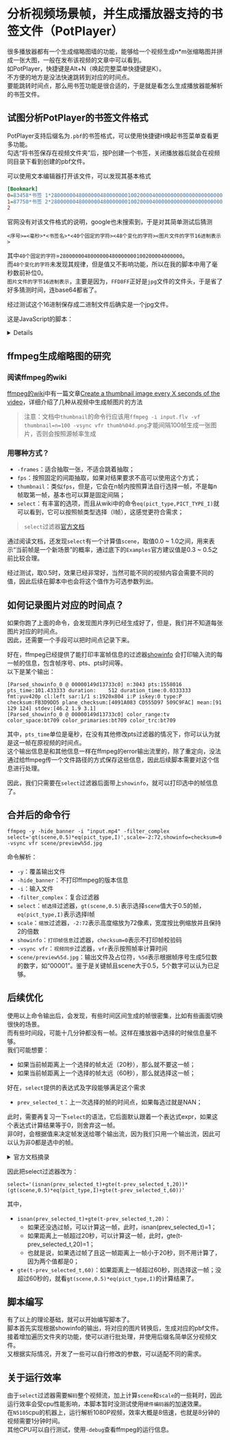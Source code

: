 # 分析视频场景帧，并生成播放器支持的书签文件（PotPlayer）

很多播放器都有一个生成缩略图墙的功能，能够给一个视频生成n*m张缩略图并拼成一张大图，一般在发布该视频的文章中可以看到。  
如PotPlayer，快捷键是Alt+N（唤起完整菜单快捷键是K）。  
不方便的地方是没法快速跳转到对应的时间点。  
要能跳转时间点，那么用书签功能是很合适的，于是就是看怎么生成播放器能解析的书签文件。

## 试图分析PotPlayer的书签文件格式

PotPlayer支持后缀名为`.pbf`的书签格式，可以使用快捷键H唤起书签菜单查看更多功能。  
勾选“将书签保存在视频文件夹”后，按P创建一个书签，关闭播放器后就会在视频同目录下看到创建的pbf文件。

可以使用文本编辑器打开该文件，可以发现其基本格式

```ini
[Bookmark]
0=83458*书签 1*2800000048000000480000000100200004000000000000000000000000000000000000000000000000083458FFD8FFE000104A46494600010.....
1=87750*书签 2*2800000048000000480000000100200004000000000000000000000000000000000000000000000000087750FFD8FFE000104A46494600010.....
2
```

官网没有对该文件格式的说明，google也未搜索到，于是对其简单测试后猜测

```
<序号>=<毫秒>*<书签名>*<40个固定的字符><48个变化的字符><图片文件的字节16进制表示>
```

其中`40个固定的字符`=`2800000048000000480000000100200004000000`。  
而`48个变化的字符`未发现其规律，但是值又不影响功能，所以在我的脚本中用了毫秒数前补位0。  
`图片文件的字节16进制表示`，主要是因为，`FFD8FF`正好是`jpg`文件的文件头，于是省了好多猜测时间，连base64都省了。

经过测试这个16进制保存成二进制文件后确实是一个jpg文件。

这是JavaScript的脚本：
<details>

```javascript
const fs = require('fs');
/**
 * 将16进制或二进制表示的字节码转成Uint8Array，如"FF02"转成[0xff, 0x02]
 * @param {String} str 
 * @param {16|2} radix 
 * @returns {Uint8Array}
 */
function str2bin(str, radix = 16) {
    if (radix != 16 && radix != 2) throw new Error('radix must be 16 or 2');
    let padNum = radix == 16 ? 2 : 8;
    if (str.length / padNum % 1 != 0) throw new Error('str length must be multiple of ' + padNum);
    bufferDecode = [];
    for (let i = 0; i < str.length; i += padNum) {
        let byte2 = str.substring(i, i + padNum);
        let b = parseInt(byte2, radix);
        bufferDecode.push(b);
    }
    return Uint8Array.from(bufferDecode);
}

/**
 * 
 * @param {String} str 
 * @param {String} filepath 
 * @returns {Promise}
 */
function hexstr2file(str, filepath) {
    let bufs = str2bin(str);
    return new Promise((resolve, reject) => {
        fs.createWriteStream(filepath).write(bufs, (err) => {
            if (err) {
                reject(err);
            } else {
                resolve();
            }
        });
    })
}

hexstr2file("FFD8FF....","path/to/file.jpg");
```
</details>

## ffmpeg生成缩略图的研究

### 阅读ffmpeg的wiki

[ffmpeg的wiki](https://trac.ffmpeg.org/wiki)中有一篇文章[Create a thumbnail image every X seconds of the video](https://trac.ffmpeg.org/wiki/Create%20a%20thumbnail%20image%20every%20X%20seconds%20of%20the%20video)，详细介绍了几种从视频中生成帧图片的方法

> 注意：文档中`thumbnail`的命令行应该用`ffmpeg -i input.flv -vf thumbnail=n=100 -vsync vfr thumb%04d.png`才能间隔100帧生成一张图片，否则会按照源帧率生成

### 用哪种方式？

- `-frames`：适合抽取一张，不适合跳着抽取；
- `fps`：按照固定的间距抽取，如果对结果要求不高可以使用这个方式；
- `thumbnail`：类似`fps`，但是，它会在n帧内按照算法自行选择一帧，不是每n帧取第一帧，基本也可以算是固定间隔；
- `select`：有丰富的选项，而且从wiki中的命令`eq(pict_type,PICT_TYPE_I)`就可以看到，它可以按照帧类型选择（I帧），这感觉更符合需求；

> `select`过滤器[官方文档](https://ffmpeg.org/ffmpeg-filters.html#select_002c-aselect)

通过阅读文档，还发现`select`有一个计算值`scene`，取值0.0 ~ 1.0之间，用来表示“当前帧是一个新场景”的概率，通过底下的`Examples`官方建议值是0.3 ~ 0.5之前比较合理。

经过测试，取0.5时，效果已经非常好，当然可能不同的视频内容会需要不同的值，因此后续在脚本中也会将这个值作为可选参数列出。

## 如何记录图片对应的时间点？

如果你跑了上面的命令，会发现图片序列已经生成好了，但是，我们并不知道每张图片对应的时间点。  
因此，还需要一个手段可以把时间点记录下来。

好在，ffmpeg已经提供了能打印丰富帧信息的过滤器[showinfo](https://ffmpeg.org/ffmpeg-filters.html#showinfo)
会打印输入流的每一帧的信息，包含帧序号、pts、pts时间等。  
以下是某个输出：
```
[Parsed_showinfo_0 @ 00000149d13733c0] n:3043 pts:1558016 pts_time:101.433333 duration:    512 duration_time:0.0333333 fmt:yuv420p cl:left sar:1/1 s:1920x804 i:P iskey:0 type:P checksum:FB3D9DD5 plane_checksum:[4091A083 CD555D97 509C9FAC] mean:[91 129 124] stdev:[46.2 1.9 3.1]
[Parsed_showinfo_0 @ 00000149d13733c0] color_range:tv color_space:bt709 color_primaries:bt709 color_trc:bt709
```

其中，`pts_time`单位是毫秒，在没有其他修改pts过滤器的情况下，你可以认为就是这一帧在原视频的时间点。  
这个输出信息是和其他信息一样在ffmpeg的error输出流里的，除了重定向，没法通过给ffmpeg传一个文件路径的方式保存这些信息，因此后续脚本需要对这个信息进行处理。

因此，我们只需要在`select`过滤器后面带上`showinfo`，就可以打印选中的帧信息了。

## 合并后的命令行

```
ffmpeg -y -hide_banner -i "input.mp4" -filter_complex select='gt(scene,0.5)*eq(pict_type,I)',scale=-2:72,showinfo=checksum=0 -vsync vfr scene/preview%5d.jpg
```

命令解析：

- `-y`：覆盖输出文件
- `-hide_banner`：不打印ffmpeg的版本信息
- `-i`：输入文件
- `-filter_complex`：复合过滤器
- `select`：`帧选择`过滤器，`gt(scene,0.5)`表示选择`scene`值大于0.5的帧，`eq(pict_type,I)`表示选择I帧
- `scale`：`缩放`过滤器，`-2:72`表示高度缩放为72像素，宽度按比例缩放并且保持2的倍数
- `showinfo`：`打印帧信息`过滤器，`checksum=0`表示不打印帧校验码
- `-vsync vfr`：`视频同步`过滤器，`vfr`表示按照帧率计算时间
- `scene/preview%5d.jpg`：输出文件及占位符，`%5d`表示根据帧序号生成5位数的数字，如“00001”。鉴于是关键帧且scene大于0.5，5个数字可以认为已足够。


## 后续优化

使用以上命令输出后，会发现，有些时间区间生成的帧很密集，比如有些画面切换很快的场景。  
而有些时间段，可能十几分钟都没有一帧。这样在播放器中选择的时候信息量不够。  
我们可能想要：

- 如果当前帧距离上一个选择的帧太近（20秒），那么就不要这一帧；
- 如果当前帧距离上一个选择的帧太远（60秒），那么就选择这一帧；

好在，`select`提供的表达式及字段能够满足这个需求

- `prev_selected_t`：上一次选择的帧的时间点，如果每选过就是NAN；
  
此时，需要再复习一下`select`的语法，它后面默认跟着一个表达式expr，如果这个表达式计算结果等于0，则舍弃这一帧。  
非0时，会根据值来决定帧发送给哪个输出流，因为我们只用一个输出流，因此可以认为非0都是选中的帧。

<details>
<summary>官方文档摘录</summary>

This filter accepts the following options:

expr, e
Set expression, which is evaluated for each input frame.

If the expression is evaluated to zero, the frame is discarded.

If the evaluation result is negative or NaN, the frame is sent to the first output; otherwise it is sent to the output with index ceil(val)-1, assuming that the input index starts from 0.

For example a value of 1.2 corresponds to the output with index ceil(1.2)-1 = 2-1 = 1, that is the second output.

outputs, n
Set the number of outputs. The output to which to send the selected frame is based on the result of the evaluation. Default value is 1.

</details>

因此把select过滤器改为：
```
select='(isnan(prev_selected_t)+gte(t-prev_selected_t,20))*(gt(scene,0.5)*eq(pict_type,I)+gte(t-prev_selected_t,60))' 
```
其中，
- `isnan(prev_selected_t)+gte(t-prev_selected_t,20)`：
  - 如果还没选过帧，可以计算这一帧，此时，isnan(prev_selected_t)=1；
  - 如果距离上一帧超过20秒，可以计算这一帧，此时，gte(t-prev_selected_t,20)=1；
  - 也就是说，如果选过帧了且这一帧距离上一帧小于20秒，则不用计算了，因为两个值都是0；
- `gte(t-prev_selected_t,60)`：如果距离上一帧超过60秒，则选择这一帧；没超过60秒的，就看`gt(scene,0.5)*eq(pict_type,I)`的计算结果了。

## 脚本编写

有了以上的理论基础，就可以开始编写脚本了。  
脚本首先实现根据showinfo的输出，将对应的图片转换后，生成对应的pbf文件。  
接着增加遍历文件夹的功能，使可以进行批处理，并使用后缀名简单区分视频文件。  
又根据实际情况，开发了一些可以自行修改的参数，可以适配不同的需求。  

## 关于运行效率

由于`select`过滤器需要`解码`整个视频流，加上计算`scene`和`scale`的一些耗时，因此运行效率会受cpu性能影响，本脚本暂时没测试使用`硬件编码器`的加速效果。  
在`N5105`cpu的机器上，运行解析1080P视频，效率大概是8倍速，也就是8分钟的视频需要1分钟时间。  
其他CPU可以自行测试，使用`-debug`查看ffmpeg的运行信息。
